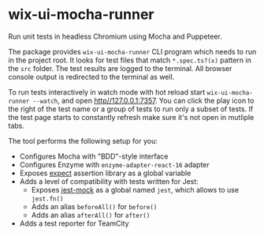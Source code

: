 # wix-ui-mocha-runner

Run unit tests in headless Chromium using Mocha and Puppeteer.

The package provides `wix-ui-mocha-runner` CLI program which needs to run in the project root. It looks for test files that match `*.spec.ts?(x)` pattern in the `src` folder. The test results are logged to the terminal. All browser console output is redirected to the terminal as well.

To run tests interactively in watch mode with hot reload start `wix-ui-mocha-runner --watch`, and open [http//127.0.0.1:7357](http//127.0.0.1:7357). You can click the play icon to the right of the test name or a group of tests to run only a subset of tests. If the test page starts to constantly refresh make sure it's not open in mutliple tabs.

The tool performs the following setup for you:
* Configures Mocha with "BDD"-style interface
* Configures Enzyme with `enzyme-adapter-react-16` adapter
* Exposes [expect](https://www.npmjs.com/package/expect) assertion library as a global variable
* Adds a level of compatibility with tests written for Jest:
  * Exposes [jest-mock](https://www.npmjs.com/package/jest-mock) as a global named `jest`, which allows to use `jest.fn()`
  * Adds an alias `beforeAll()` for `before()`
  * Adds an alias `afterAll()` for `after()`
* Adds a test reporter for TeamCity
